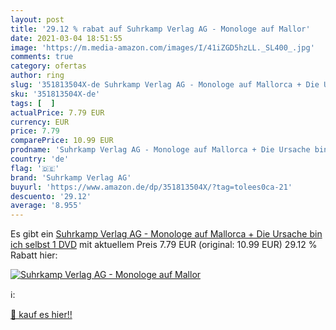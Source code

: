 ```yaml
---
layout: post
title: '29.12 % rabat auf Suhrkamp Verlag AG - Monologe auf Mallor'
date: 2021-03-04 18:51:55
image: 'https://m.media-amazon.com/images/I/41iZGD5hzLL._SL400_.jpg'
comments: true
category: ofertas
author: ring
slug: '351813504X-de Suhrkamp Verlag AG - Monologe auf Mallorca + Die Ursache...'
sku: '351813504X-de'
tags: [  ]
actualPrice: 7.79 EUR
currency: EUR
price: 7.79
comparePrice: 10.99 EUR
prodname: 'Suhrkamp Verlag AG - Monologe auf Mallorca + Die Ursache bin ich selbst  1 DVD'
country: 'de'
flag: '🇩🇪'
brand: 'Suhrkamp Verlag AG'
buyurl: 'https://www.amazon.de/dp/351813504X/?tag=tolees0ca-21'
descuento: '29.12'
average: '8.955'
---
```


Es gibt ein [Suhrkamp Verlag AG - Monologe auf Mallorca + Die Ursache bin ich selbst  1 DVD](https://www.amazon.de/dp/351813504X/?tag=tolees0ca-21) mit aktuellem Preis 7.79 EUR (original: 10.99 EUR) 29.12 % Rabatt hier:

[![Suhrkamp Verlag AG - Monologe auf Mallor](https://m.media-amazon.com/images/I/41iZGD5hzLL._SL400_.jpg)](https://www.amazon.de/dp/351813504X/?tag=tolees0ca-21)

ℹ️:


[🛒 kauf es hier!!](https://www.amazon.de/dp/351813504X/?tag=tolees0ca-21)
